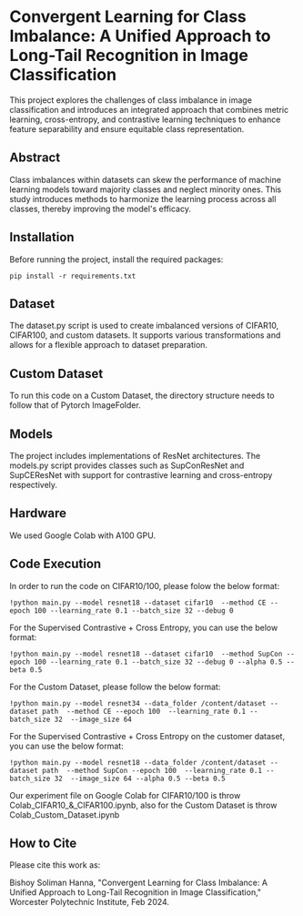 # Convergent Learning for Class Imbalance: A Unified Approach to Long-Tail Recognition in Image Classification

This project explores the challenges of class imbalance in image classification and introduces an integrated approach that combines metric learning, cross-entropy, and contrastive learning techniques to enhance feature separability and ensure equitable class representation.

## Abstract
Class imbalances within datasets can skew the performance of machine learning models toward majority classes and neglect minority ones. This study introduces methods to harmonize the learning process across all classes, thereby improving the model's efficacy.

## Installation

Before running the project, install the required packages:

```
pip install -r requirements.txt
```

## Dataset
The dataset.py script is used to create imbalanced versions of CIFAR10, CIFAR100, and custom datasets. It supports various transformations and allows for a flexible approach to dataset preparation.


## Custom Dataset

To run this code on a Custom Dataset, the directory structure needs to follow that of Pytorch ImageFolder.

## Models
The project includes implementations of ResNet architectures. The models.py script provides classes such as SupConResNet and SupCEResNet with support for contrastive learning and cross-entropy respectively.

## Hardware

We used Google Colab with A100 GPU.

## Code Execution

In order to run the code on CIFAR10/100, please folow the below format:

```
!python main.py --model resnet18 --dataset cifar10  --method CE --epoch 100 --learning_rate 0.1 --batch_size 32 --debug 0

```
For the Supervised Contrastive + Cross Entropy, you can use the below format:

```
!python main.py --model resnet18 --dataset cifar10  --method SupCon --epoch 100 --learning_rate 0.1 --batch_size 32 --debug 0 --alpha 0.5 --beta 0.5
```

For the Custom Dataset, please follow the below format:

```
!python main.py --model resnet34 --data_folder /content/dataset --dataset path  --method CE --epoch 100  --learning_rate 0.1 --batch_size 32  --image_size 64 
```
For the Supervised Contrastive + Cross Entropy on the customer dataset, you can use the below format:

```
!python main.py --model resnet18 --data_folder /content/dataset --dataset path  --method SupCon --epoch 100  --learning_rate 0.1 --batch_size 32  --image_size 64 --alpha 0.5 --beta 0.5
```
Our experiment file on Google Colab for CIFAR10/100 is throw Colab_CIFAR10_&_CIFAR100.ipynb, also for the Custom Dataset is throw Colab_Custom_Dataset.ipynb 


## How to Cite 

Please cite this work as:

Bishoy Soliman Hanna, "Convergent Learning for Class Imbalance: A Unified Approach to Long-Tail Recognition in Image Classification," Worcester Polytechnic Institute, Feb 2024.


